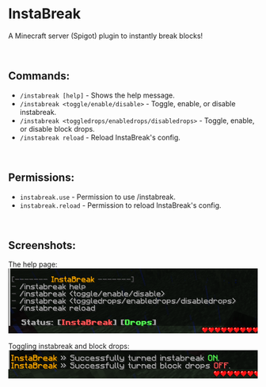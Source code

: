 # InstaBreak
A Minecraft server (Spigot) plugin to instantly break blocks!

<br>

## Commands:
- `/instabreak [help]` - Shows the help message.
- `/instabreak <toggle/enable/disable>` - Toggle, enable, or disable instabreak.
- `/instabreak <toggledrops/enabledrops/disabledrops>` - Toggle, enable, or disable block drops.
- `/instabreak reload` - Reload InstaBreak's config.

<br>

## Permissions:
- `instabreak.use` - Permission to use /instabreak.
- `instabreak.reload` - Permission to reload InstaBreak's config.

<br>

## Screenshots:
The help page:
![Help page](screenshots/helppage.png)

Toggling instabreak and block drops:
![Toggle instabreak and block drops message](screenshots/toggleandtoggledrops.png)